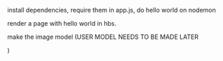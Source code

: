 install dependencies, require them in app.js, do hello world on nodemon

render a page with hello world in hbs.

make the image model (USER MODEL NEEDS TO BE MADE LATER

)
